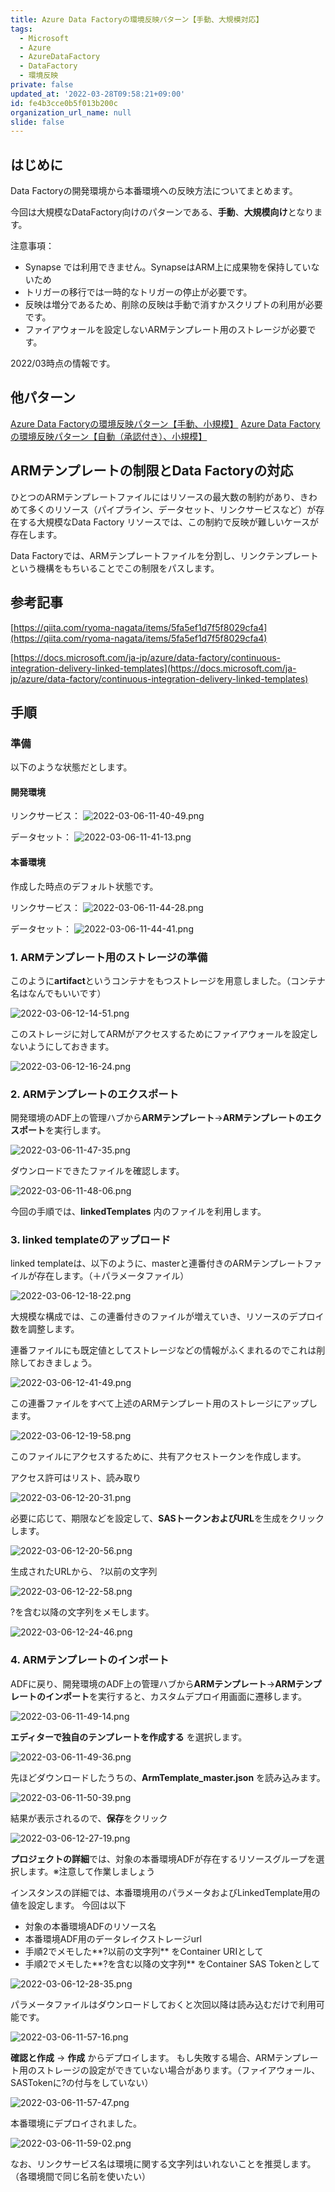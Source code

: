 ```yaml
---
title: Azure Data Factoryの環境反映パターン【手動、大規模対応】
tags:
  - Microsoft
  - Azure
  - AzureDataFactory
  - DataFactory
  - 環境反映
private: false
updated_at: '2022-03-28T09:58:21+09:00'
id: fe4b3cce0b5f013b200c
organization_url_name: null
slide: false
---
```

## はじめに

Data Factoryの開発環境から本番環境への反映方法についてまとめます。

今回は大規模なDataFactory向けのパターンである、**手動**、**大規模向け**となります。

注意事項：
- Synapse では利用できません。SynapseはARM上に成果物を保持していないため
- トリガーの移行では一時的なトリガーの停止が必要です。
- 反映は増分であるため、削除の反映は手動で消すかスクリプトの利用が必要です。
- ファイアウォールを設定しないARMテンプレート用のストレージが必要です。


2022/03時点の情報です。

## 他パターン

[Azure Data Factoryの環境反映パターン【手動、小規模】](https://qiita.com/ryoma-nagata/items/5fa5ef1d7f5f8029cfa4)
[Azure Data Factoryの環境反映パターン【自動（承認付き）、小規模】](https://qiita.com/ryoma-nagata/items/3d98bb444cecbbb23a3e)

## ARMテンプレートの制限とData Factoryの対応

ひとつのARMテンプレートファイルにはリソースの最大数の制約があり、きわめて多くのリソース（パイプライン、データセット、リンクサービスなど）が存在する大規模なData Factory リソースでは、この制約で反映が難しいケースが存在します。

Data Factoryでは、ARMテンプレートファイルを分割し、リンクテンプレートという機構をもちいることでこの制限をパスします。



## 参考記事

[https://qiita.com/ryoma-nagata/items/5fa5ef1d7f5f8029cfa4](https://qiita.com/ryoma-nagata/items/5fa5ef1d7f5f8029cfa4)

[https://docs.microsoft.com/ja-jp/azure/data-factory/continuous-integration-delivery-linked-templates](https://docs.microsoft.com/ja-jp/azure/data-factory/continuous-integration-delivery-linked-templates)


## 手順

### 準備

以下のような状態だとします。
#### 開発環境

リンクサービス：
![2022-03-06-11-40-49.png](https://qiita-image-store.s3.ap-northeast-1.amazonaws.com/0/281819/37f0d5e2-461a-9ec8-5b8e-03691a0fadeb.png)


データセット：
![2022-03-06-11-41-13.png](https://qiita-image-store.s3.ap-northeast-1.amazonaws.com/0/281819/eeb474c3-b17b-264a-e559-c989a569a197.png)


#### 本番環境

作成した時点のデフォルト状態です。

リンクサービス：
![2022-03-06-11-44-28.png](https://qiita-image-store.s3.ap-northeast-1.amazonaws.com/0/281819/3129e80d-c952-1e8f-7f22-66b59f558e67.png)


データセット：
![2022-03-06-11-44-41.png](https://qiita-image-store.s3.ap-northeast-1.amazonaws.com/0/281819/da012846-0d65-e801-8f08-20c0fc6a7b1a.png)


### 1. ARMテンプレート用のストレージの準備

このように**artifact**というコンテナをもつストレージを用意しました。（コンテナ名はなんでもいいです）

![2022-03-06-12-14-51.png](https://qiita-image-store.s3.ap-northeast-1.amazonaws.com/0/281819/8c6ced19-004b-d45a-16dd-3dbfbac25bd6.png)


このストレージに対してARMがアクセスするためにファイアウォールを設定しないようにしておきます。

![2022-03-06-12-16-24.png](https://qiita-image-store.s3.ap-northeast-1.amazonaws.com/0/281819/6b9f1c3a-a5d6-d8f4-0101-9cd63419800a.png)



### 2. ARMテンプレートのエクスポート

開発環境のADF上の管理ハブから**ARMテンプレート**→**ARMテンプレートのエクスポート**を実行します。

![2022-03-06-11-47-35.png](https://qiita-image-store.s3.ap-northeast-1.amazonaws.com/0/281819/a95c44cd-611b-db77-8919-aae9dc81725a.png)


ダウンロードできたファイルを確認します。

![2022-03-06-11-48-06.png](https://qiita-image-store.s3.ap-northeast-1.amazonaws.com/0/281819/94d49e48-73ca-6398-db3c-f6714f2d181d.png)

今回の手順では、**linkedTemplates** 内のファイルを利用します。

### 3. linked templateのアップロード

linked templateは、以下のように、masterと連番付きのARMテンプレートファイルが存在します。（＋パラメータファイル）

![2022-03-06-12-18-22.png](https://qiita-image-store.s3.ap-northeast-1.amazonaws.com/0/281819/8acabd48-8ed4-e87b-f8f4-043638e7bbdb.png)

大規模な構成では、この連番付きのファイルが増えていき、リソースのデプロイ数を調整します。

連番ファイルにも既定値としてストレージなどの情報がふくまれるのでこれは削除しておきましょう。

![2022-03-06-12-41-49.png](https://qiita-image-store.s3.ap-northeast-1.amazonaws.com/0/281819/865f83f3-0540-1b27-1be3-227862e832b8.png)




この連番ファイルをすべて上述のARMテンプレート用のストレージにアップします。

![2022-03-06-12-19-58.png](https://qiita-image-store.s3.ap-northeast-1.amazonaws.com/0/281819/0cb9f07e-8696-4b4e-1f4b-8d6bba376668.png)




このファイルにアクセスするために、共有アクセストークンを作成します。

アクセス許可はリスト、読み取り

![2022-03-06-12-20-31.png](https://qiita-image-store.s3.ap-northeast-1.amazonaws.com/0/281819/c0a0a4cd-3ab2-3085-1798-a6aed53d060d.png)


必要に応じて、期限などを設定して、**SASトークンおよびURL**を生成をクリックします。

![2022-03-06-12-20-56.png](https://qiita-image-store.s3.ap-northeast-1.amazonaws.com/0/281819/f7405570-1af4-f0a8-7f30-a67c953cd388.png)



生成されたURLから、
?以前の文字列

![2022-03-06-12-22-58.png](https://qiita-image-store.s3.ap-northeast-1.amazonaws.com/0/281819/5c8e23e4-699a-373f-5ec5-f330eacd6112.png)



?を含む以降の文字列をメモします。

![2022-03-06-12-24-46.png](https://qiita-image-store.s3.ap-northeast-1.amazonaws.com/0/281819/b3cb9a6b-407e-9a2c-4b14-9b029e728cd1.png)


### 4. ARMテンプレートのインポート

ADFに戻り、開発環境のADF上の管理ハブから**ARMテンプレート**→**ARMテンプレートのインポート**を実行すると、カスタムデプロイ用画面に遷移します。

![2022-03-06-11-49-14.png](https://qiita-image-store.s3.ap-northeast-1.amazonaws.com/0/281819/2a94e5bd-89cd-0f35-77d3-193c2758d757.png)



**エディターで独自のテンプレートを作成する** を選択します。

![2022-03-06-11-49-36.png](https://qiita-image-store.s3.ap-northeast-1.amazonaws.com/0/281819/a15c7100-15f2-3912-7ec7-9d5a5090cd6d.png)


先ほどダウンロードしたうちの、**ArmTemplate_master.json** を読み込みます。

![2022-03-06-11-50-39.png](https://qiita-image-store.s3.ap-northeast-1.amazonaws.com/0/281819/22ec6091-1f8e-4ad1-6939-6a5b788d68d0.png)


結果が表示されるので、**保存**をクリック

![2022-03-06-12-27-19.png](https://qiita-image-store.s3.ap-northeast-1.amazonaws.com/0/281819/b6695154-2082-4427-4085-1b5461aeb5e6.png)


**プロジェクトの詳細**では、対象の本番環境ADFが存在するリソースグループを選択します。※注意して作業しましょう

インスタンスの詳細では、本番環境用のパラメータおよびLinkedTemplate用の値を設定します。
今回は以下

 - 対象の本番環境ADFのリソース名
 - 本番環境ADF用のデータレイクストレージurl
 - 手順2でメモした**?以前の文字列** をContainer URIとして
 - 手順2でメモした**?を含む以降の文字列** をContainer SAS Tokenとして

![2022-03-06-12-28-35.png](https://qiita-image-store.s3.ap-northeast-1.amazonaws.com/0/281819/9420af8d-2248-89f6-6657-cae13f630af8.png)



パラメータファイルはダウンロードしておくと次回以降は読み込むだけで利用可能です。

![2022-03-06-11-57-16.png](https://qiita-image-store.s3.ap-northeast-1.amazonaws.com/0/281819/11cea92f-1f8e-15f0-5128-cdda3a8d4972.png)



**確認と作成** → **作成** からデプロイします。
もし失敗する場合、ARMテンプレート用のストレージの設定ができていない場合があります。（ファイアウォール、SASTokenに?の付与をしていない）

![2022-03-06-11-57-47.png](https://qiita-image-store.s3.ap-northeast-1.amazonaws.com/0/281819/70554276-d65b-8432-8e82-2a370032c2e2.png)


本番環境にデプロイされました。

![2022-03-06-11-59-02.png](https://qiita-image-store.s3.ap-northeast-1.amazonaws.com/0/281819/7d367f2d-6737-a85c-73fd-6d64eaa7bb8d.png)


なお、リンクサービス名は環境に関する文字列はいれないことを推奨します。（各環境間で同じ名前を使いたい）
